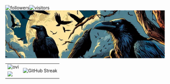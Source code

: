 <!--

- 🔭 I’m currently working on ...
- 🌱 I’m currently learning ...
- 👯 I’m looking to collaborate on ...
- 🤔 I’m looking for help with ...
- 💬 Ask me about ...
- 📫 How to reach me: ...
- 😄 Pronouns: ...
- ⚡ Fun fact: ...
-->
<!-- ![zh4r's GitHub stats](https://github-readme-stats.vercel.app/api?username=zh4r&theme=gruvbox&show_icons=true&hide=prs) -->

<img alt="followers" title="Follow me on Github" height="20px" src="https://img.shields.io/github/followers/zh4r?color=236ad3&style=for-the-badge&logo=github&label=Follow"/>![visitors](https://visitor-badge.laobi.icu/badge?page_id=zh4r.zh4r)
![](./banner.jpg)

<table align="center">
  <tr>
    <td valign="top"><img src="https://github-readme-stats.vercel.app/api/top-langs?username=zh4r&show_icons=true&locale=en&layout=compact&theme=gruvbox" alt="ovi" /></td>
<!--     <td rowspan="2"><img src="https://github-readme-streak-stats.herokuapp.com/?user=zh4r&theme=gruvbox" alt="mystreak"/></td> -->
    <td rowspan="2"><img src="https://streak-stats.demolab.com?user=zh4r&exclude_days=Sun&theme=gruvbox&hide_border=true&date_format=j%20M%5B%20Y%5D&card_width=500&card_height=180" alt="GitHub Streak" /></a></td>
  </tr>
  <tr>
    <td valign="top">      
     <a href="https://spotify-github-profile.kittinanx.com/api/view?uid=21jmkuu4vphmlwxzzworoaoiy"> <img src="https://spotify-github-profile.kittinanx.com/api/view?uid=21jmkuu4vphmlwxzzworoaoiy&cover_image=true&theme=natemoo-re&show_offline=false&background_color=121212&interchange=false&bar_color=e99825&bar_color_cover=false" /></a>
    </td>
  </tr>
</table>
